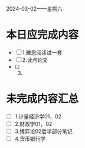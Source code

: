 2024-03-02——星期六
# 本日应完成内容

- [ ] 1.雅思阅读试一套
- [ ] 2.读点论文
- [ ] 3.

# 未完成内容汇总

- [ ] 1.计量经济学01，02
- [ ] 2.财政学01，02
- [ ] 3.博弈论02后半部分笔记
- [ ] 4.货币银行学